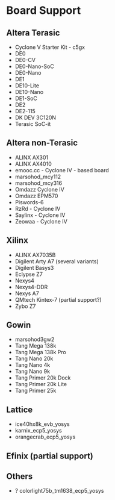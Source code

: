 # Board Support

## Altera Terasic

* Cyclone V Starter Kit - c5gx
* DE0
* DE0-CV
* DE0-Nano-SoC
* DE0-Nano
* DE1
* DE10-Lite
* DE10-Nano
* DE1-SoC
* DE2
* DE2-115
* DK DEV 3C120N
* Terasic SoC-it

## Altera non-Terasic

* ALINX AX301
* ALINX AX4010
* emooc.cc - Cyclone IV - based board
* marsohod_mcy112
* marsohod_mcy316
* Omdazz Cyclone IV
* Omdazz EPM570
* Piswords-6
* RzRd - Cyclone IV
* Saylinx - Cyclone IV
* Zeowaa - Cyclone IV

## Xilinx

* ALINX AX7035B
* Digilent Arty A7 (several variants)
* Digilent Basys3
* Eclypse Z7
* Nexys4
* Nexys4-DDR
* Nexys A7
* QMtech Kintex-7 (partial support?)
* Zybo Z7

## Gowin

* marsohod3gw2
* Tang Mega 138k
* Tang Mega 138k Pro
* Tang Nano 20k
* Tang Nano 4k
* Tang Nano 9k
* Tang Primer 20k Dock
* Tang Primer 20k Lite
* Tang Primer 25k

## Lattice

* ice40hx8k_evb_yosys
* karnix_ecp5_yosys
* orangecrab_ecp5_yosys

## Efinix (partial support)

## Others

* ? colorlight75b_tm1638_ecp5_yosys
